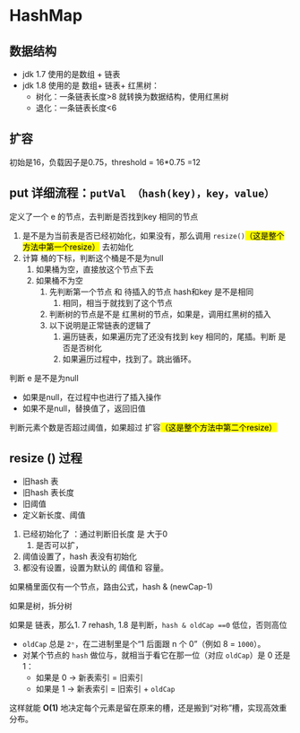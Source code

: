 # HashMap

## 数据结构

- jdk 1.7 使用的是数组 + 链表
- jdk 1.8 使用的是 数组+ 链表+ 红黑树：
    - 树化：一条链表长度>8 就转换为数据结构，使用红黑树
    - 退化：一条链表长度<6

## 扩容

初始是16，负载因子是0.75，threshold = 16*0.75 =12

## put 详细流程：`putVal （hash(key)，key，value）`

定义了一个 e 的节点，去判断是否找到key 相同的节点

1. 是不是为当前表是否已经初始化，如果没有，那么调用 `resize()`<mark>（这是整个方法中第一个resize）</mark> 去初始化
2. 计算 桶的下标，判断这个桶是不是为null
    1. 如果桶为空，直接放这个节点下去
    2. 如果桶不为空
        1. 先判断第一个节点 和 待插入的节点 hash和key 是不是相同
            1. 相同，相当于就找到了这个节点
        2. 判断树的节点是不是 红黑树的节点，如果是，调用红黑树的插入
        3. 以下说明是正常链表的逻辑了
            1. 遍历链表，如果遍历完了还没有找到 key 相同的，尾插。判断 是否是否树化
            2. 如果遍历过程中，找到了。跳出循环。

判断 e 是不是为null

- 如果是null，在过程中也进行了插入操作
- 如果不是null，替换值了，返回旧值

判断元素个数是否超过阈值，如果超过 扩容<mark>（这是整个方法中第二个resize）</mark>

## resize () 过程

- 旧hash 表
- 旧hash 表长度
- 旧阈值
- 定义新长度、阈值

1. 已经初始化了 ：通过判断旧长度 是 大于0
    1. 是否可以扩，
2. 阈值设置了，hash 表没有初始化
3. 都没有设置，设置为默认的 阈值和 容量。

如果桶里面仅有一个节点，路由公式，hash & (newCap-1)

如果是树，拆分树

如果是 链表，那么1. 7 rehash, 1.8 是判断，`hash & oldCap ==0` 低位，否则高位

- `oldCap` 总是 `2ⁿ`，在二进制里是个“1 后面跟 n 个 0”（例如 8 = `1000`）。
- 对某个节点的 `hash` 做位与，就相当于看它在那一位（对应 `oldCap`）是 0 还是 1：
    - 如果是 0 → 新表索引 = 旧索引
    - 如果是 1 → 新表索引 = 旧索引 + `oldCap`

这样就能 **O(1)** 地决定每个元素是留在原来的槽，还是搬到“对称”槽，实现高效重分布。